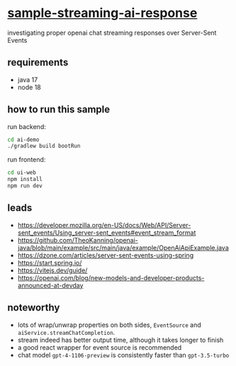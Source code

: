 # [sample-streaming-ai-response](https://github.com/sombriks/sample-streaming-ai-response)

investigating proper openai chat streaming responses over Server-Sent Events

## requirements

- java 17
- node 18

## how to run this sample

run backend:

```bash
cd ai-demo
./gradlew build bootRun
```

run frontend:

```bash
cd ui-web
npm install
npm run dev
```

## leads

- https://developer.mozilla.org/en-US/docs/Web/API/Server-sent_events/Using_server-sent_events#event_stream_format
- https://github.com/TheoKanning/openai-java/blob/main/example/src/main/java/example/OpenAiApiExample.java
- https://dzone.com/articles/server-sent-events-using-spring
- https://start.spring.io/
- https://vitejs.dev/guide/
- https://openai.com/blog/new-models-and-developer-products-announced-at-devday

## noteworthy

- lots of wrap/unwrap properties on both sides, `EventSource` and
  `aiService.streamChatCompletion`.
- stream indeed has better output time, although it takes longer to finish
- a good react wrapper for event source is recommended
- chat model `gpt-4-1106-preview` is consistently faster than `gpt-3.5-turbo`
